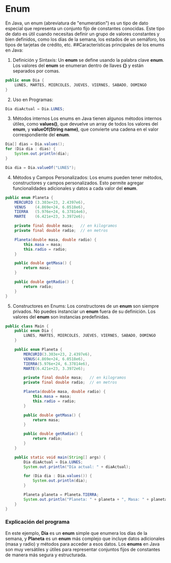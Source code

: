 # Enum
En Java, un enum (abreviatura de "enumeration") es un tipo de dato especial que representa un conjunto fijo de constantes conocidas.
Este tipo de dato es útil cuando necesitas definir un grupo de valores constantes y bien definidos, como los días de la semana,
los estados de un semáforo, los tipos de tarjetas de crédito, etc.
##Características principales de los enums en Java:
1. Definición y Sintaxis:
Un **enum** se define usando la palabra clave **enum**. Los valores del **enum** se enumeran dentro de llaves **{}** y están separados por comas.
```java
public enum Dia {
    LUNES, MARTES, MIERCOLES, JUEVES, VIERNES, SABADO, DOMINGO
}
```
2. Uso en Programas:
```java
Dia diaActual = Dia.LUNES;
```
3. Métodos internos
Los enums en Java tienen algunos métodos internos útiles, como **values()**, que devuelve un array de todos los valores del **enum**, y **valueOf(String name)**,
que convierte una cadena en el valor correspondiente del **enum**.
```java
Dia[] dias = Dia.values();
for (Dia dia : dias) {
    System.out.println(dia);
}

Dia dia = Dia.valueOf("LUNES");
```
4. Métodos y Campos Personalizados:
Los enums pueden tener métodos, constructores y campos personalizados. Esto permite agregar funcionalidades adicionales y datos a cada valor del **enum**.
```java
public enum Planeta {
    MERCURIO (3.303e+23, 2.4397e6),
    VENUS    (4.869e+24, 6.0518e6),
    TIERRA   (5.976e+24, 6.37814e6),
    MARTE    (6.421e+23, 3.3972e6);

    private final double masa;   // en kilogramos
    private final double radio;  // en metros

    Planeta(double masa, double radio) {
        this.masa = masa;
        this.radio = radio;
    }

    public double getMasa() {
        return masa;
    }

    public double getRadio() {
        return radio;
    }
}
```
5. Constructores en Enums:
Los constructores de un **enum** son siempre privados. No puedes instanciar un **enum** fuera de su definición. Los valores del **enum** son instancias predefinidas.
```java
public class Main {
    public enum Dia {
        LUNES, MARTES, MIERCOLES, JUEVES, VIERNES, SABADO, DOMINGO
    }

    public enum Planeta {
        MERCURIO(3.303e+23, 2.4397e6),
        VENUS(4.869e+24, 6.0518e6),
        TIERRA(5.976e+24, 6.37814e6),
        MARTE(6.421e+23, 3.3972e6);

        private final double masa;   // en kilogramos
        private final double radio;  // en metros

        Planeta(double masa, double radio) {
            this.masa = masa;
            this.radio = radio;
        }

        public double getMasa() {
            return masa;
        }

        public double getRadio() {
            return radio;
        }
    }

    public static void main(String[] args) {
        Dia diaActual = Dia.LUNES;
        System.out.println("Día actual: " + diaActual);

        for (Dia dia : Dia.values()) {
            System.out.println(dia);
        }

        Planeta planeta = Planeta.TIERRA;
        System.out.println("Planeta: " + planeta + ", Masa: " + planeta.getMasa() + ", Radio: " + planeta.getRadio());
    }
}
```
### Explicación del programa
En este ejemplo, **Dia** es un **enum** simple que enumera los días de la semana, y **Planeta** es un **enum** más complejo que incluye datos adicionales (masa y radio) y métodos 
para acceder a esos datos. Los **enums** en Java son muy versátiles y útiles para representar conjuntos fijos de constantes de manera más segura y estructurada.
